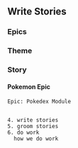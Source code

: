 ## Write Stories

### Epics

### Theme

### Story


#### Pokemon Epic
```
Epic: Pokedex Module


4. write stories
5. groom stories
6. do work
  how we do work
```
